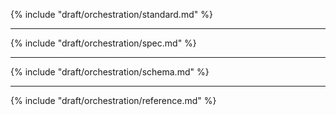 {% include "draft/orchestration/standard.md" %}

---

{% include "draft/orchestration/spec.md" %}

---

{% include "draft/orchestration/schema.md" %}

---

{% include "draft/orchestration/reference.md" %}